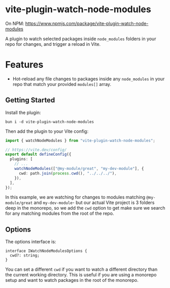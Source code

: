 # vite-plugin-watch-node-modules

On NPM: https://www.npmjs.com/package/vite-plugin-watch-node-modules

A plugin to watch selected packages inside `node_modules` folders in your repo for changes, and trigger a reload in Vite.

# Features

* Hot-reload any file changes to packages inside any `node_modules` in your repo that match your provided `modules[]` array. 

## Getting Started

Install the plugin:

```
bun i -d vite-plugin-watch-node-modules
```

Then add the plugin to your Vite config:

```ts
import { watchNodeModules } from "vite-plugin-watch-node-modules";

// https://vite.dev/config/
export default defineConfig({
  plugins: [
    // ...
    watchNodeModules(["@my-module/great", "my-dev-module"], {
      cwd: path.join(process.cwd(), "../../../"),
    }),
  ],
});
```

In this example, we are watching for changes to modules matching `@my-module/great` and `my-dev-module`- but our actual Vite project is
3 folders deep in the monorepo, so we add the `cwd` option to get make sure we search for any matching modules from the root of the repo.

## Options

The options interface is:

```
interface IWatchNodeModulesOptions {
  cwd?: string;
}
```

You can set a different `cwd` if you want to watch a different directory than the current working directory.
This is useful if you are using a monorepo setup and want to watch packages in the root of the monorepo.
